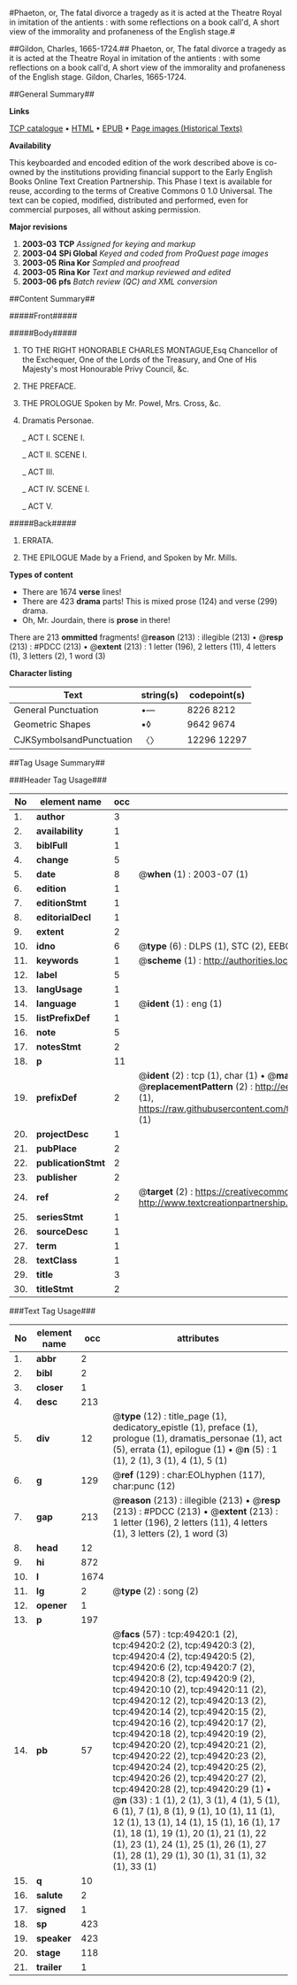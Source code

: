 #Phaeton, or, The fatal divorce a tragedy as it is acted at the Theatre Royal in imitation of the antients : with some reflections on a book call'd, A short view of the immorality and profaneness of the English stage.#

##Gildon, Charles, 1665-1724.##
Phaeton, or, The fatal divorce a tragedy as it is acted at the Theatre Royal in imitation of the antients : with some reflections on a book call'd, A short view of the immorality and profaneness of the English stage.
Gildon, Charles, 1665-1724.

##General Summary##

**Links**

[TCP catalogue](http://www.ota.ox.ac.uk/tcp/)  • 
[HTML](http://tei.it.ox.ac.uk/tcp/Texts-HTML/free/A42/A42748.html)  • 
[EPUB](http://tei.it.ox.ac.uk/tcp/Texts-EPUB/free/A42/A42748.epub) • 
[Page images (Historical Texts)](https://data.historicaltexts.jisc.ac.uk/view?pubId=eebo-11805265e&pageId=eebo-11805265e-49420-1)

**Availability**

This keyboarded and encoded edition of the
	       work described above is co-owned by the institutions
	       providing financial support to the Early English Books
	       Online Text Creation Partnership. This Phase I text is
	       available for reuse, according to the terms of Creative
	       Commons 0 1.0 Universal. The text can be copied,
	       modified, distributed and performed, even for
	       commercial purposes, all without asking permission.

**Major revisions**

1. __2003-03__ __TCP__ *Assigned for keying and markup*
1. __2003-04__ __SPi Global__ *Keyed and coded from ProQuest page images*
1. __2003-05__ __Rina Kor__ *Sampled and proofread*
1. __2003-05__ __Rina Kor__ *Text and markup reviewed and edited*
1. __2003-06__ __pfs__ *Batch review (QC) and XML conversion*

##Content Summary##

#####Front#####

#####Body#####

1. TO THE RIGHT HONORABLE CHARLES MONTAGUE,Esq Chancellor of the Exchequer, One of the Lords of the Treasury, and One of His Majesty's most Honourable Privy Council, &c.

1. THE PREFACE.

1. THE PROLOGUE Spoken by Mr. Powel, Mrs. Cross, &c.

1. Dramatis Personae.

    _ ACT I. SCENE I.

    _ ACT II. SCENE I.

    _ ACT III.

    _ ACT IV. SCENE I.

    _ ACT V.

#####Back#####

1. ERRATA.

1. THE EPILOGUE Made by a Friend, and Spoken by Mr. Mills.

**Types of content**

  * There are 1674 **verse** lines!
  * There are 423 **drama** parts! This is mixed prose (124) and verse (299) drama.
  * Oh, Mr. Jourdain, there is **prose** in there!

There are 213 **ommitted** fragments! 
 @__reason__ (213) : illegible (213)  •  @__resp__ (213) : #PDCC (213)  •  @__extent__ (213) : 1 letter (196), 2 letters (11), 4 letters (1), 3 letters (2), 1 word (3)

**Character listing**


|Text|string(s)|codepoint(s)|
|---|---|---|
|General Punctuation|•—|8226 8212|
|Geometric Shapes|▪◊|9642 9674|
|CJKSymbolsandPunctuation|〈〉|12296 12297|

##Tag Usage Summary##

###Header Tag Usage###

|No|element name|occ|attributes|
|---|---|---|---|
|1.|__author__|3||
|2.|__availability__|1||
|3.|__biblFull__|1||
|4.|__change__|5||
|5.|__date__|8| @__when__ (1) : 2003-07 (1)|
|6.|__edition__|1||
|7.|__editionStmt__|1||
|8.|__editorialDecl__|1||
|9.|__extent__|2||
|10.|__idno__|6| @__type__ (6) : DLPS (1), STC (2), EEBO-CITATION (1), OCLC (1), VID (1)|
|11.|__keywords__|1| @__scheme__ (1) : http://authorities.loc.gov/ (1)|
|12.|__label__|5||
|13.|__langUsage__|1||
|14.|__language__|1| @__ident__ (1) : eng (1)|
|15.|__listPrefixDef__|1||
|16.|__note__|5||
|17.|__notesStmt__|2||
|18.|__p__|11||
|19.|__prefixDef__|2| @__ident__ (2) : tcp (1), char (1)  •  @__matchPattern__ (2) : ([0-9\-]+):([0-9IVX]+) (1), (.+) (1)  •  @__replacementPattern__ (2) : http://eebo.chadwyck.com/downloadtiff?vid=$1&page=$2 (1), https://raw.githubusercontent.com/textcreationpartnership/Texts/master/tcpchars.xml#$1 (1)|
|20.|__projectDesc__|1||
|21.|__pubPlace__|2||
|22.|__publicationStmt__|2||
|23.|__publisher__|2||
|24.|__ref__|2| @__target__ (2) : https://creativecommons.org/publicdomain/zero/1.0/ (1), http://www.textcreationpartnership.org/docs/. (1)|
|25.|__seriesStmt__|1||
|26.|__sourceDesc__|1||
|27.|__term__|1||
|28.|__textClass__|1||
|29.|__title__|3||
|30.|__titleStmt__|2||


###Text Tag Usage###

|No|element name|occ|attributes|
|---|---|---|---|
|1.|__abbr__|2||
|2.|__bibl__|2||
|3.|__closer__|1||
|4.|__desc__|213||
|5.|__div__|12| @__type__ (12) : title_page (1), dedicatory_epistle (1), preface (1), prologue (1), dramatis_personae (1), act (5), errata (1), epilogue (1)  •  @__n__ (5) : 1 (1), 2 (1), 3 (1), 4 (1), 5 (1)|
|6.|__g__|129| @__ref__ (129) : char:EOLhyphen (117), char:punc (12)|
|7.|__gap__|213| @__reason__ (213) : illegible (213)  •  @__resp__ (213) : #PDCC (213)  •  @__extent__ (213) : 1 letter (196), 2 letters (11), 4 letters (1), 3 letters (2), 1 word (3)|
|8.|__head__|12||
|9.|__hi__|872||
|10.|__l__|1674||
|11.|__lg__|2| @__type__ (2) : song (2)|
|12.|__opener__|1||
|13.|__p__|197||
|14.|__pb__|57| @__facs__ (57) : tcp:49420:1 (2), tcp:49420:2 (2), tcp:49420:3 (2), tcp:49420:4 (2), tcp:49420:5 (2), tcp:49420:6 (2), tcp:49420:7 (2), tcp:49420:8 (2), tcp:49420:9 (2), tcp:49420:10 (2), tcp:49420:11 (2), tcp:49420:12 (2), tcp:49420:13 (2), tcp:49420:14 (2), tcp:49420:15 (2), tcp:49420:16 (2), tcp:49420:17 (2), tcp:49420:18 (2), tcp:49420:19 (2), tcp:49420:20 (2), tcp:49420:21 (2), tcp:49420:22 (2), tcp:49420:23 (2), tcp:49420:24 (2), tcp:49420:25 (2), tcp:49420:26 (2), tcp:49420:27 (2), tcp:49420:28 (2), tcp:49420:29 (1)  •  @__n__ (33) : 1 (1), 2 (1), 3 (1), 4 (1), 5 (1), 6 (1), 7 (1), 8 (1), 9 (1), 10 (1), 11 (1), 12 (1), 13 (1), 14 (1), 15 (1), 16 (1), 17 (1), 18 (1), 19 (1), 20 (1), 21 (1), 22 (1), 23 (1), 24 (1), 25 (1), 26 (1), 27 (1), 28 (1), 29 (1), 30 (1), 31 (1), 32 (1), 33 (1)|
|15.|__q__|10||
|16.|__salute__|2||
|17.|__signed__|1||
|18.|__sp__|423||
|19.|__speaker__|423||
|20.|__stage__|118||
|21.|__trailer__|1||
